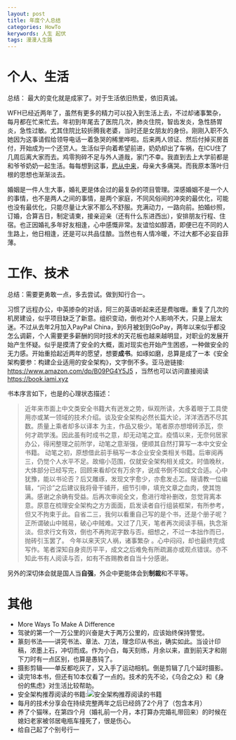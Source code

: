 ```yaml
---
layout: post
title: 年度个人总结
categories: HowTo
kerywords: 人生 起伏 
tags: 漫漫人生路
---
```


# 个人、生活

总结： 最大的变化就是成家了。对于生活依旧热爱，依旧真诚。


WFH已经近两年了，虽然有更多的精力可以投入到生活上去，不过却诸事繁杂，每月都在忙来忙去。年初到年尾去了医院几次，肺炎住院，智齿发炎，急性肠胃炎，急性过敏。尤其住院比较折腾我老婆，当时还是女朋友的身份。刚刚入职不久她因为这事请假给领导电话一着急哭的稀里哗啦。后来两人领证、然后付掉买房首付，开始成为一个还贷人。生活似乎向着希望前进，奶奶却出了车祸，在ICU住了几周后离大家而去。鸡零狗碎不足与外人道哉，家门不幸。我直到去上大学前都是和爷爷奶奶一起生活。每每想到这事，[悲从中来](https://github.com/mylamour/blog/issues/84)，母亲大多痛哭。而我原本落叶归根的思想也渐渐淡去。

婚姻是一件人生大事，婚礼更是体会过的最复杂的项目管理。深感婚姻不是一个人的事情，也不是两人之间的事情，是两个家庭，不同风俗间的冲突的最优化，可能也没有最优化，只能尽量让大家不那么不舒服。充满动力，一路向前。拍婚纱照，订婚，合算吉日，制定请柬，接亲迎亲（还有什么东进西出），安排朋友行程、住宿。也正因婚礼多年好友相逢，心中感慨非常。友谊恰如醇酒，即便已在不同的人生路上，他日相逢，还是可以共品佳酿。当然也有人情冷暖，不过大都不必妄自菲薄。

# 工作、技术

总结：需要更勇敢一点，多去尝试。做到知行合一。

习惯了远程办公，中英掺杂的对话，阿三的英语听起来还是费咖喱。重复了几次的机房建设，似乎项目缺乏了新意。组织变动，倒也对个人影响不大，只是上层太迷。不过从去年2月加入PayPal China，到6月被划到GoPay，两年以来似乎都没怎么调薪，个人需要更多薪酬的同时技术的天花板也越来越明显，对职业的发展开始产生怀疑。似乎是摸清了安全的大概，面对现实也开始产生困惑，一种做安全的无力感。开始重拾起近两年的愿望，想要**成书**。如琢如磨，总算是成了一本《安全架构要参：构建企业适用的安全架构》，文字倒不多。亚马逊链接: https://www.amazon.com/dp/B09PG4Y5J5 ，当然也可以访问直接阅读 https://book.iami.xyz 

书本序言如下，也是的心理状态描述：
> 近年来市面上中文类安全书籍大有迸发之势，纵观所读，大多着眼于工具使用亦或某一领域的技术介绍。谈及安全架构必然长篇大论，洋洋洒洒不尽其数。质量上乘者却多以译本 为主，作品又极少。笔者原亦想增砖添瓦，奈何才疏学浅。因此虽有时成书之意，却无动笔之宜。疫情以来，无奈何居家办公，得闲整理之前所学，动笔之意渐强，便顺其自然打算写一本中文安全书籍。
动笔之初，原想借此前手稿写一本企业安全类相关书籍。后审阅再三，仍觉个人水平不足。故缩小范围，仅就安全架构相关成文。时值晚秋，大体部分已经写完，回顾来看却仅有万余字，说成书倒不如成文合适。心中犹豫，能以书论否？后又雕琢，发现文字愈少，亦愈发忐忑。隧请教一位编辑，“问诊”之后建议我将骨干铺开，细节引申，填充文章之血肉，使其饱满。感谢之余确有受益。后再次审阅全文，愈进行增补删改，忽觉背离本意。原意在梳理安全架构之方方面面，启发读者自行组装框架，有所参考，但又不拘束于此。自省二三，我何以看重自己写的是个书，还是个册子呢？正所谓破山中贼易，破心中贼难。又过了几天，笔者再次阅读手稿，执念渐淡。但求行文有效，倒也不再拘泥字数与否。细想之，不过一本拙作而已，抛砖引玉罢了。
今年以来天灾人祸，诸事繁杂 。心中闷闷，却也最终完成写作。笔者深知自身资历平平，成文之后难免有所疏漏亦或观点错误。亦不知此书有人阅读与否，如有不吝赐教者自当十分感谢。

另外的深切体会就是国人当**自强**，外企中更能体会到**制裁**和不平等。

# 其他

* More Ways To Make A Difference
* 驾驶的第一个一万公里的兴奋是大于两万公里的，应该始终保持警觉。
* 篆刻书法——讲究书法、章法、刀法，理念印从书出，确实如此。当设计印稿，浓墨上石，冲切而成。作为小白，每天刻练，月余以来，直到前天才和刚下刀时有一点区别，也算是愚钝了。
* 摄影剪辑——单反都吃灰了，又入手了运动相机。倒是剪辑了几个延时摄影。
* 读完18本书，但还有10本仅看了一点的。技术的先不论，《乌合之众》和《身份的焦虑》对生活比较帮助。
* 安全架构推荐阅读的书籍:![安全架构推荐阅读的书籍](https://user-images.githubusercontent.com/12653147/147802054-cf4728b4-0521-49f6-ab3b-dda972033b58.png)
* 每月的技术分享会在持续完整两年之后已经鸽了2个月了（包含本月）
* 养了个猫咪，在第四个月（婚礼前一个月，本打算办完婚礼带回来）的时候在媳妇老家被邻居电瓶车撞死了，很是伤心。
* 给自己起了个别号行一